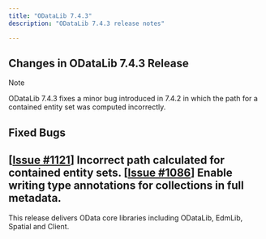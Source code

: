 ```yaml
---
title: "ODataLib 7.4.3"
description: "ODataLib 7.4.3 release notes"

---
```


## Changes in ODataLib 7.4.3 Release ##

> [!NOTE]
> ODataLib 7.4.3 fixes a minor bug introduced in 7.4.2 in which the path for a contained entity set was computed incorrectly.

## Fixed Bugs ##

[[Issue #1121](https://github.com/OData/odata.net/issues/1121)] Incorrect path calculated for contained entity sets.
[[Issue #1086](https://github.com/OData/odata.net/issues/1086)] Enable writing type annotations for collections in full metadata.
---

This release delivers OData core libraries including ODataLib, EdmLib, Spatial and Client.
